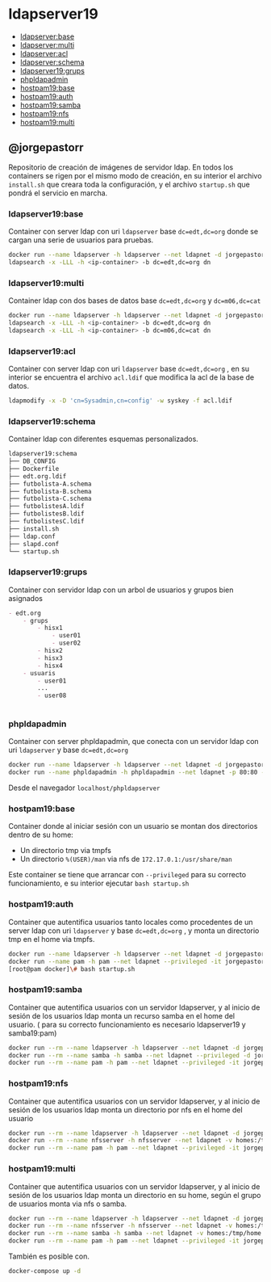 # ldapserver19

- [ldapserver:base](#ldapserverbase)
- [ldapserver:multi](#ldapservermulti)
- [ldapserver:acl](#ldapserveracl)
- [ldapserver:schema](#ldapserverschema)
- [ldapserver19:grups](#ldapserver19grups)
- [phpldapadmin](#phpldapadmin)
- [hostpam19:base](#hostpam19base)
- [hostpam19:auth](#hostpam19auth)
- [hostpam19:samba](#hostpam19samba)
- [hostpam19:nfs](#hostpam19nfs)
- [hostpam19:multi](#hostpam19multi)




## @jorgepastorr

Repositorio de creación de imágenes de servidor ldap. En todos los containers se rigen por el mismo modo de creación, en su interior el archivo `install.sh` que creara toda la configuración, y el archivo `startup.sh`  que pondrá el servicio en marcha.

### ldapserver19:base 

Container con server ldap con uri `ldapserver` base `dc=edt,dc=org`  donde se cargan una serie de usuarios para pruebas.

```bash
docker run --name ldapserver -h ldapserver --net ldapnet -d jorgepastorr/ldapserver19:base
ldapsearch -x -LLL -h <ip-container> -b dc=edt,dc=org dn
```



### ldapserver19:multi 

Container ldap con dos bases de datos base `dc=edt,dc=org` y `dc=m06,dc=cat`

```bash
docker run --name ldapserver -h ldapserver --net ldapnet -d jorgepastorr/ldapserver19:base
ldapsearch -x -LLL -h <ip-container> -b dc=edt,dc=org dn
ldapsearch -x -LLL -h <ip-container> -b dc=m06,dc=cat dn
```



### ldapserver19:acl

Container con server ldap con uri `ldapserver` base `dc=edt,dc=org` , en su interior se encuentra el archivo `acl.ldif`  que modifica la acl de la base de datos.

```bash
ldapmodify -x -D 'cn=Sysadmin,cn=config' -w syskey -f acl.ldif
```



### ldapserver19:schema

Container ldap con diferentes esquemas personalizados.

```bash
ldapserver19:schema
├── DB_CONFIG
├── Dockerfile
├── edt.org.ldif
├── futbolista-A.schema
├── futbolista-B.schema
├── futbolista-C.schema
├── futbolistesA.ldif
├── futbolistesB.ldif
├── futbolistesC.ldif
├── install.sh
├── ldap.conf
├── slapd.conf
└── startup.sh
```



### ldapserver19:grups

Container con servidor ldap con un arbol de usuarios y grupos bien asignados

```markdown
- edt.org
	- grups
		- hisx1
			- user01
			- user02
		- hisx2
		- hisx3
		- hisx4
	- usuaris
		- user01
		...
		- user08
		
```





### phpldapadmin

Container con server phpldapadmin, que conecta con un servidor ldap con uri `ldapserver`  y base `dc=edt,dc=org` 

```bash
docker run --name ldapserver -h ldapserver --net ldapnet -d jorgepastorr/ldapserver19
docker run --name phpldapadmin -h phpldapadmin --net ldapnet -p 80:80 -d jorgepastorr/phpldapadmin19
```

Desde el navegador `localhost/phpldapserver`



### hostpam19:base

Container donde al iniciar sesión con un usuario se montan dos directorios dentro de su home:

- Un directorio tmp via tmpfs
- Un directorio `%(USER)/man` via nfs de `172.17.0.1:/usr/share/man`

Este container se tiene que arrancar con `--privileged` para su correcto funcionamiento, e su interior ejecutar `bash startup.sh`





### hostpam19:auth

Container que autentifica usuarios tanto locales como procedentes de un server ldap con uri `ldapserver`  y base `dc=edt,dc=org` , y monta un directorio tmp en el home via tmpfs.

```bash
docker run --name ldapserver -h ldapserver --net ldapnet -d jorgepastorr/ldapserver19
docker run --name pam -h pam --net ldapnet --privileged -it jorgepastorr/hostpam19:auth /bin/bash
[root@pam docker]\# bash startup.sh
```



### hostpam19:samba

Container que autentifica usuarios con un servidor ldapserver, y al inicio de sesión de los usuarios ldap monta un recurso samba en el home del usuario. ( para su correcto funcionamiento es necesario ldapserver19 y samba19:pam)

```bash
docker run --rm --name ldapserver -h ldapserver --net ldapnet -d jorgepastorr/ldapserver19
docker run --rm --name samba -h samba --net ldapnet --privileged -d jorgepastorr/samba19:pam
docker run --rm --name pam -h pam --net ldapnet --privileged -it jorgepastorr/hostpam19:samba
```

### hostpam19:nfs

Container que autentifica usuarios con un servidor ldapserver, y al inicio de sesión de los usuarios ldap monta un directorio por nfs en el home del usuario

```bash
docker run --rm --name ldapserver -h ldapserver --net ldapnet -d jorgepastorr/ldapserver19
docker run --rm --name nfsserver -h nfsserver --net ldapnet -v homes:/tmp/home --privileged -d jorgepastorr/nfsserver:ldap
docker run --rm --name pam -h pam --net ldapnet --privileged -it jorgepastorr/hostpam19:nfs
```

### hostpam19:multi

Container que autentifica usuarios con un servidor ldapserver, y al inicio de sesión de los usuarios ldap monta un directorio en su home, según el grupo de usuarios monta via nfs o samba.

```bash
docker run --rm --name ldapserver -h ldapserver --net ldapnet -d jorgepastorr/ldapserver19
docker run --rm --name nfsserver -h nfsserver --net ldapnet -v homes:/tmp/home --privileged -d jorgepastorr/nfsserver:ldap
docker run --rm --name samba -h samba --net ldapnet -v homes:/tmp/home --privileged -d jorgepastorr/samba19:pam
docker run --rm --name pam -h pam --net ldapnet --privileged -it jorgepastorr/hostpam19:nfs
```

También es posible con.

```bash
docker-compose up -d
```